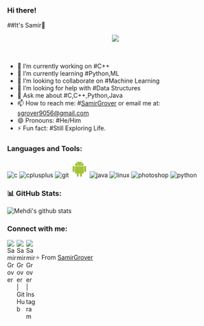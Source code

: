 ### Hi there!
##It's Samir👋

<div align="center">

![](https://komarev.com/ghpvc/?username=SamirGrover)

</div>
<br/>

- 🔭 I’m currently working on #C++
- 🌱 I’m currently learning #Python,ML
- 👯 I’m looking to collaborate on #Machine Learning
- 🤔 I’m looking for help with #Data Structures
- 💬 Ask me about #C,C++,Python,Java
- 📫 How to reach me: #[SamirGrover](https://www.linkedin.com/in/samirgrover786/) or email me at: sgrover9056@gmail.com
- 😄 Pronouns: #He/Him
- ⚡ Fun fact: #Still Exploring Life.

### Languages and Tools:
<p align="left"><img src="https://devicons.github.io/devicon/devicon.git/icons/c/c-original.svg" alt="c" width="40" height="40"/> 
  <img src="https://devicons.github.io/devicon/devicon.git/icons/cplusplus/cplusplus-original.svg" alt="cplusplus" width="40" height="40"/>
  <img src="https://www.vectorlogo.zone/logos/git-scm/git-scm-icon.svg" alt="git" width="40" height="40"/> 
  <img src="https://github.com/devicons/devicon/blob/master/icons/android/android-original.svg" alt="Android" width="40" height="40"/> 
  <img src="https://devicons.github.io/devicon/devicon.git/icons/java/java-original-wordmark.svg" alt="java" width="40" height="40"/> 
  <img src="https://devicons.github.io/devicon/devicon.git/icons/linux/linux-original.svg" alt="linux" width="40" height="40"/>
  <img src="https://devicons.github.io/devicon/devicon.git/icons/photoshop/photoshop-plain.svg" alt="photoshop" width="40" height="40"/> 
  <img src="https://devicons.github.io/devicon/devicon.git/icons/python/python-original.svg" alt="python" width="40" height="40"/></p>
 
### 📊 GitHub Stats:
![Mehdi's github stats](https://github-readme-stats.vercel.app/api?username=SamirGrover&show_icons=true&hide_border=true&theme=dracula&count_private=true)

<!--![Top lang](https://github-readme-stats.anuraghazra1.vercel.app/api/top-langs/?username=SamirGrover&layout=compact&theme=radical)-->

### Connect with me:
[<img align="left" alt="Samir Grover" width="22px" src="https://www.flaticon.com/svg/static/icons/svg/174/174857.svg" />][linkedin]
[<img align="left" alt="SamirGrover | GitHub" width="22px" src="https://www.flaticon.com/svg/static/icons/svg/25/25231.svg" />][github]
[<img align="left" alt="Samir Grover | Instagram" width="22px" src="https://cdn.worldvectorlogo.com/logos/instagram-2016.svg" />][instagram]
<br/>

[linkedin]: https://www.linkedin.com/in/samirgrover786/
[instagram]: https://www.instagram.com/
[github]: https://github.com/SamirGrover
⭐️ From [SamirGrover](https://github.com/SamirGrover)
